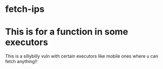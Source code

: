 # fetch-ips

# This is for a function in some executors

This is a sillybilly vuln with certain executors like mobile ones where u can fetch anything!!
